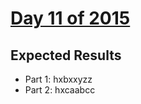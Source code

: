 # [Day 11 of 2015](https://adventofcode.com/2015/day/11)

## Expected Results

- Part 1: hxbxxyzz
- Part 2: hxcaabcc
